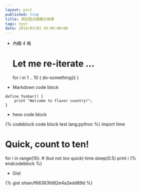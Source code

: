 ```yaml
---
layout: post
published: true
title: 測試程式碼顯示效果
tags: test
date: 2014/03/03 10:00:00+08
---
```


* 內縮 4 格


    # Let me re-iterate ...
    for i in 1 .. 10 { do-something(i) }

* Markdown code block

~~~
define foobar() {
    print "Welcome to flavor country!";
}
~~~

* hexo code block

{% codeblock code block test lang:python %}
import time
# Quick, count to ten!
for i in range(10):
    # (but not *too* quick)
    time.sleep(0.5)
    print i
{% endcodeblock %}

* Gist

{% gist shian/f66363fd82e4a2edd89d %}




